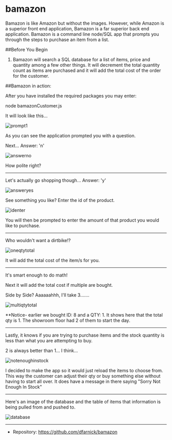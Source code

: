# bamazon
Bamazon is like Amazon but without the images. However, while Amazon is a superior front end application, Bamazon is a far superior back end application. Bamazon is a command line node/SQL app that prompts you through the steps to purchase an item from a list.

##Before You Begin

1. Bamazon will search a SQL database for a list of items, price and quantity among a few other things. It will decrement the total quantity count as items are purchased and it will add the total cost of the order for the customer.

##Bamazon in action:

After you have installed the required packages you may enter:

node bamazonCustomer.js

It will look like this...

![prompt1](https://user-images.githubusercontent.com/46286683/53615154-4501d700-3ba2-11e9-8055-b9166eccb879.PNG)

As you can see the application prompted you with a question. 

Next... Answer: 'n'

![answerno](https://user-images.githubusercontent.com/46286683/53615160-47fcc780-3ba2-11e9-88a4-ced10508c992.PNG)

How polite right? 

---------------------------------------------------------------------------------------------------------

Let's actually go shopping though...
Answer: 'y'

![answeryes](https://user-images.githubusercontent.com/46286683/53615162-4a5f2180-3ba2-11e9-8ca4-f66b4514aadc.PNG)

See something you like? Enter the id of the product.

![identer](https://user-images.githubusercontent.com/46286683/53615306-ef79fa00-3ba2-11e9-9c45-82afc7386e16.PNG)

You will then be prompted to enter the amount of that product you would like to purchase.

---------------------------------------------------------------------------------------------------------

Who wouldn't want a dirtbike!?

![oneqtytotal](https://user-images.githubusercontent.com/46286683/53615323-fc96e900-3ba2-11e9-93af-68666af851d6.PNG)

It will add the total cost of the item/s for you.

---------------------------------------------------------------------------------------------------------

It's smart enough to do math!

Next it will add the total cost if multiple are bought.

Side by Side? Aaaaaahhh, I'll take 3.......

![multiqtytotal](https://user-images.githubusercontent.com/46286683/53615327-fe60ac80-3ba2-11e9-9f76-d4a4e6f60ac6.PNG)

**Notice- earlier we bought ID: 8 and a QTY: 1. It shows here that the total qty is 1. The showroom floor had 2 of them to start the day.

---------------------------------------------------------------------------------------------------------

Lastly, it knows if you are trying to purchase items and the stock quantity is less than what you are attempting to buy.

2 is always better than 1... I think...

![notenoughinstock](https://user-images.githubusercontent.com/46286683/53615310-f30d8100-3ba2-11e9-8484-dadbb09fa2bf.PNG)

I decided to make the app so it would just reload the items to choose from. This way the customer can adjust their qty or buy something else without having to start all over. It does have a message in there saying "Sorry Not Enough In Stock"

---------------------------------------------------------------------------------------------------------

Here's an image of the database and the table of items that information is being pulled from and pushed to.

![database](https://user-images.githubusercontent.com/46286683/53616202-1d613d80-3ba7-11e9-9ddb-04b1eea02994.PNG)

---------------------------------------------------------------------------------------------------------

- Repository: https://github.com/dfarnick/bamazon